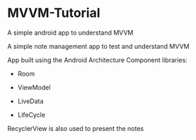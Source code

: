 # MVVM-Tutorial
A simple android app to understand MVVM

A simple note management app to test and understand MVVM

App built using the Android Architecture Component libraries:

 * Room
  
 * ViewModel
  
 * LiveData
  
 * LifeCycle 
  
  RecyclerView is also used to present the notes

